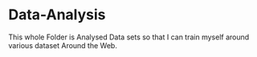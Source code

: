 # Data-Analysis
  This whole Folder is Analysed Data sets so that I can train myself around various dataset Around the Web.
